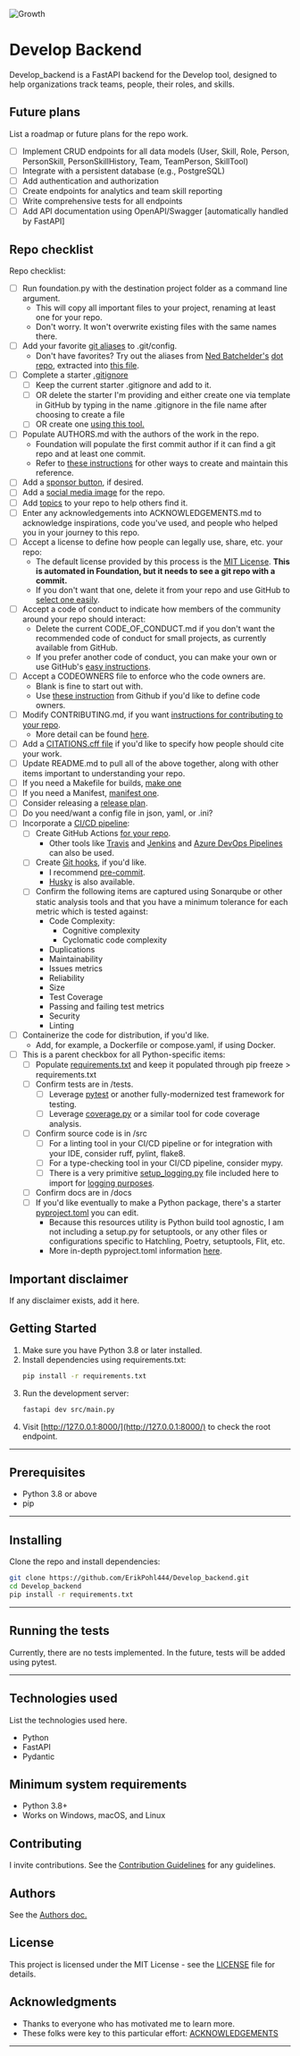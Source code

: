![Growth](./treeroots.png)


# Develop Backend

Develop_backend is a FastAPI backend for the Develop tool, designed to help organizations track teams, people, their roles, and skills.

## Future plans

List a roadmap or future plans for the repo work.

- [ ] Implement CRUD endpoints for all data models (User, Skill, Role, Person, PersonSkill, PersonSkillHistory, Team, TeamPerson, SkillTool)
- [ ] Integrate with a persistent database (e.g., PostgreSQL)
- [ ] Add authentication and authorization
- [ ] Create endpoints for analytics and team skill reporting
- [ ] Write comprehensive tests for all endpoints
- [ ] Add API documentation using OpenAPI/Swagger [automatically handled by FastAPI]

## Repo checklist

Repo checklist:

* [ ] Run foundation.py with the destination project folder as a command line argument.
    * This will copy all important files to your project, renaming at least one for your repo.
    * Don't worry.  It won't overwrite existing files with the same names there.
* [ ] Add your favorite [git aliases](https://git-scm.com/book/en/v2/Git-Basics-Git-Aliases) to .git/config.
    * Don't have favorites?  Try out the aliases from [Ned Batchelder's](https://github.com/nedbat) [dot repo](https://github.com/nedbat/dot), extracted into [this file](https://github.com/ErikPohl444/resources/blob/main/src/git_aliases.txt).
* [ ] Complete a starter [.gitignore](https://git-scm.com/docs/gitignore#:~:text=A%20gitignore%20file%20specifies%20intentionally,gitignore%20file%20specifies%20a%20pattern.)
    * [ ] Keep the current starter .gitignore and add to it.
    * [ ] OR delete the starter I'm providing and either create one via template in GitHub by typing in the name .gitignore in the file name after choosing to create a file
    * [ ] OR create one [using this tool.](https://www.toptal.com/developers/gitignore/)
* [ ] Populate AUTHORS.md with the authors of the work in the repo. 
    * Foundation will populate the first commit author if it can find a git repo and at least one commit.
    * Refer to [these instructions](https://opensource.google/documentation/reference/releasing/authors) for other ways to create and maintain this reference. 
* [ ] Add a [sponsor button](https://docs.github.com/en/repositories/managing-your-repositorys-settings-and-features/customizing-your-repository/displaying-a-sponsor-button-in-your-repository), if desired.
* [ ] Add a [social media image](https://docs.github.com/en/repositories/managing-your-repositorys-settings-and-features/customizing-your-repository/customizing-your-repositorys-social-media-preview) for the repo.
* [ ] Add [topics](https://docs.github.com/en/repositories/managing-your-repositorys-settings-and-features/customizing-your-repository/classifying-your-repository-with-topics) to your repo to help others find it.
* [ ] Enter any acknowledgements into ACKNOWLEDGEMENTS.md to acknowledge inspirations, code you've used, and people who helped you in your journey to this repo.
* [ ] Accept a license to define how people can legally use, share, etc. your repo:
    * The default license provided by this process is the [MIT License](https://en.wikipedia.org/wiki/MIT_License).  **This is automated in Foundation, but it needs to see a git repo with a commit.**
    * If you don't want that one, delete it from your repo and use GitHub to [select one easily](https://docs.github.com/en/repositories/managing-your-repositorys-settings-and-features/customizing-your-repository/licensing-a-repository).
* [ ] Accept a code of conduct to indicate how members of the community around your repo should interact:
    * Delete the current CODE_OF_CONDUCT.md if you don't want the recommended code of conduct for small projects, as currently available from GitHub.
    * If you prefer another code of conduct, you can make your own or use GitHub's [easy instructions](https://docs.github.com/en/communities/setting-up-your-project-for-healthy-contributions/adding-a-code-of-conduct-to-your-project).
* [ ] Accept a CODEOWNERS file to enforce who the code owners are.
    * Blank is fine to start out with.
    * Use [these instruction](https://docs.github.com/en/repositories/managing-your-repositorys-settings-and-features/customizing-your-repository/about-code-owners) from Github if you'd like to define code owners.
* [ ] Modify CONTRIBUTING.md, if you want [instructions for contributing to your repo](https://contributing.md/how-to-build-contributing-md/).
    * More detail can be found [here](https://docs.github.com/en/communities/setting-up-your-project-for-healthy-contributions/setting-guidelines-for-repository-contributors).
* [ ] Add a [CITATIONS.cff file](https://docs.github.com/en/repositories/managing-your-repositorys-settings-and-features/customizing-your-repository/about-citation-files) if you'd like to specify how people should cite your work.
* [ ] Update README.md to pull all of the above together, along with other items important to understanding your repo.
* [ ] If you need a Makefile for builds, [make one](https://makefiletutorial.com/)
* [ ] If you need a Manifest, [manifest one](https://docs.github.com/en/apps/sharing-github-apps/registering-a-github-app-from-a-manifest).
* [ ] Consider releasing a [release plan](https://docs.github.com/en/repositories/releasing-projects-on-github/managing-releases-in-a-repository).
* [ ] Do you need/want a config file in json, yaml, or .ini?
* [ ] Incorporate a [CI/CD pipeline](https://github.com/resources/articles/devops/ci-cd):
    * [ ] Create GitHub Actions [for your repo](https://github.com/features/actions).
        * Other tools like [Travis](https://www.travis-ci.com/) and [Jenkins](https://www.jenkins.io/solutions/pipeline/) and [Azure DevOps Pipelines](https://learn.microsoft.com/en-us/azure/devops/pipelines/) can also be used.
    * [ ] Create [Git hooks](https://git-scm.com/book/ms/v2/Customizing-Git-Git-Hooks), if you'd like.
        * I recommend [pre-commit](https://pre-commit.com/).
        * [Husky](https://typicode.github.io/husky/) is also available.
    * [ ] Confirm the following items are captured using Sonarqube or other static analysis tools and that you have a minimum tolerance for each metric which is tested against:
        * Code Complexity:
            * Cognitive complexity
            * Cyclomatic code complexity
        * Duplications
        * Maintainability
        * Issues metrics
        * Reliability
        * Size
        * Test Coverage
        * Passing and failing test metrics
        * Security
        * Linting  
* [ ] Containerize the code for distribution, if you'd like.
    * Add, for example, a Dockerfile or compose.yaml, if using Docker.   
* [ ] This is a parent checkbox for all Python-specific items:
  * [ ] Populate [requirements.txt](https://pip.pypa.io/en/stable/reference/requirements-file-format/) and keep it populated through pip freeze > requirements.txt
  * [ ] Confirm tests are in /tests.
      * [ ] Leverage [pytest](https://docs.pytest.org/en/stable/) or another fully-modernized test framework for  testing.
      * [ ] Leverage [coverage.py](https://coverage.readthedocs.io/en/7.6.10/) or a similar tool for code coverage analysis.
  * [ ] Confirm source code is in /src
      * [ ] For a linting tool in your CI/CD pipeline or for integration with your IDE, consider ruff, pylint, flake8.
      * [ ] For a type-checking tool in your CI/CD pipeline, consider mypy.
      * [ ] There is a very primitive [setup_logging.py](https://github.com/ErikPohl444/resources/blob/main/src/setup_logging.py) file included here to import for [logging purposes](https://docs.python.org/3/howto/logging.html).
  * [ ] Confirm docs are in /docs
  * [ ] If you'd like eventually to make a Python package, there's a starter [pyproject.toml](https://packaging.python.org/en/latest/tutorials/packaging-projects/#configuring-metadata) you can edit.
    * Because this resources utility is Python build tool agnostic, I am not including a setup.py for setuptools, or any other files or configurations specific to Hatchling, Poetry, setuptools, Flit, etc.
    * More in-depth pyproject.toml information [here](https://packaging.python.org/en/latest/guides/writing-pyproject-toml/).

## Important disclaimer

If any disclaimer exists, add it here.

## Getting Started

1. Make sure you have Python 3.8 or later installed.
2. Install dependencies using requirements.txt:
    ```bash
    pip install -r requirements.txt
    ```
3. Run the development server:
    ```bash
    fastapi dev src/main.py
    ```
4. Visit [http://127.0.0.1:8000/](http://127.0.0.1:8000/) to check the root endpoint.


---

## Prerequisites

- Python 3.8 or above
- pip

---
## Installing

Clone the repo and install dependencies:

```bash
git clone https://github.com/ErikPohl444/Develop_backend.git
cd Develop_backend
pip install -r requirements.txt
```
---
## Running the tests

Currently, there are no tests implemented. In the future, tests will be added using pytest.

---
## Technologies used

List the technologies used here.

- Python
- FastAPI
- Pydantic

## Minimum system requirements

- Python 3.8+
- Works on Windows, macOS, and Linux

## Contributing

I invite contributions.  See the [Contribution Guidelines](CONTRIBUTING.md) for any guidelines.

## Authors

See the [Authors doc.](AUTHORS.md)

## License

This project is licensed under the MIT License - see the [LICENSE](LICENSE) file for details.

## Acknowledgments

* Thanks to everyone who has motivated me to learn more.
* These folks were key to this particular effort: [ACKNOWLEDGEMENTS](ACKNOWLEDGEMENTS.md)

---